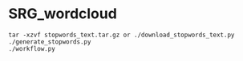 # SRG_wordcloud

    tar -xzvf stopwords_text.tar.gz or ./download_stopwords_text.py
    ./generate_stopwords.py
    ./workflow.py